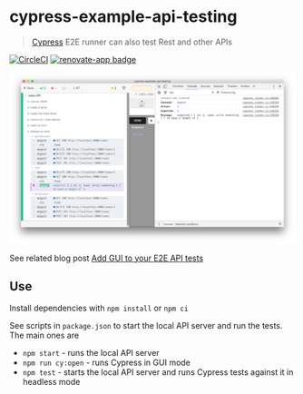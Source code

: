 # cypress-example-api-testing

> [Cypress](https://cypress.op) E2E runner can also test Rest and other APIs

[![CircleCI](https://circleci.com/gh/cypress-io/cypress-example-api-testing.svg?style=svg)](https://circleci.com/gh/cypress-io/cypress-example-api-testing) [![renovate-app badge][renovate-badge]][renovate-app]

![API testing using Cypress](images/demo.png)

[renovate-badge]: https://img.shields.io/badge/renovate-app-blue.svg
[renovate-app]: https://renovateapp.com/

See related blog post [Add GUI to your E2E API tests](https://www.cypress.io/blog/2017/11/07/add-gui-to-your-e2e-api-tests/)

## Use

Install dependencies with `npm install` or `npm ci`

See scripts in `package.json` to start the local API server and run the tests. The main ones are

* `npm start` - runs the local API server
* `npm run cy:open` - runs Cypress in GUI mode
* `npm test` - starts the local API server and runs Cypress tests against it in headless mode
